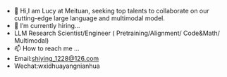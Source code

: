 - 👋 Hi,I am Lucy at Meituan, seeking top talents to collaborate on our cutting-edge large language and multimodal model.
- 🌱 I’m currently hiring...
- LLM Research Scientist/Engineer ( Pretraining/Alignment/ Code&Math/ Multimodal)
- 📫 How to reach me ...
- Email:shiying_1228@126.com
- Wechat:wxidhuayangnianhua
